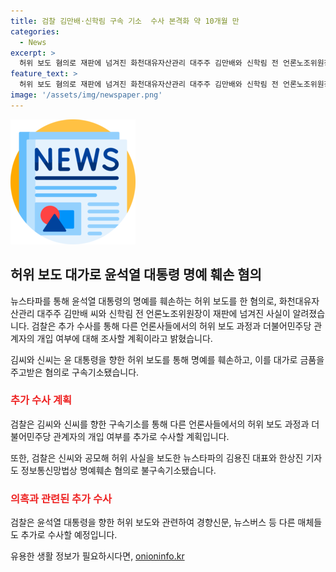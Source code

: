 ```yaml
---
title: 검찰 김만배·신학림 구속 기소  수사 본격화 약 10개월 만
categories:
  - News
excerpt: >
  허위 보도 혐의로 재판에 넘겨진 화천대유자산관리 대주주 김만배와 신학림 전 언론노조위원장에 대한 추가 수사 방침이 확정됐다. 김씨와 신씨는 윤석열 대통령을 향한 허위 보도를 통해 명예를 훼손하고 금품을 주고받았다는 혐의로 구속기소됐으며, 민주당 관계자의 개입 여부 또한 확인 중이다. 또한, 검찰은 대장동 의혹과 관련하여 이재명 캠프와의 소통 여부 등에 대한 추가 수사도 진행 중이며, 관련된 매체들도 수사를 받고 있다.
feature_text: >
  허위 보도 혐의로 재판에 넘겨진 화천대유자산관리 대주주 김만배와 신학림 전 언론노조위원장에 대한 추가 수사 방침이 확정됐다. 김씨와 신씨는 윤석열 대통령을 향한 허위 보도를 통해 명예를 훼손하고 금품을 주고받았다는 혐의로 구속기소됐으며, 민주당 관계자의 개입 여부 또한 확인 중이다. 또한, 검찰은 대장동 의혹과 관련하여 이재명 캠프와의 소통 여부 등에 대한 추가 수사도 진행 중이며, 관련된 매체들도 수사를 받고 있다.
image: '/assets/img/newspaper.png'
---
```


<p><img src="/assets/img/newspaper.png" alt="kimp 속보" /></p>

<h2 data-ke-size="size26">허위 보도 대가로 윤석열 대통령 명예 훼손 혐의</h2>

<p>뉴스타파를 통해 윤석열 대통령의 명예를 훼손하는 허위 보도를 한 혐의로, 화천대유자산관리 대주주 김만배 씨와 신학림 전 언론노조위원장이 재판에 넘겨진 사실이 알려졌습니다. 검찰은 추가 수사를 통해 다른 언론사들에서의 허위 보도 과정과 더불어민주당 관계자의 개입 여부에 대해 조사할 계획이라고 밝혔습니다.</p>

<p data-ke-size="size16">김씨와 신씨는 윤 대통령을 향한 허위 보도를 통해 명예를 훼손하고, 이를 대가로 금품을 주고받은 혐의로 구속기소됐습니다.</p>

<h3><b><span style="color: #ee2323;">추가 수사 계획</span></b></h3>

<p>검찰은 김씨와 신씨를 향한 구속기소를 통해 다른 언론사들에서의 허위 보도 과정과 더불어민주당 관계자의 개입 여부를 추가로 수사할 계획입니다.</p>

<p data-ke-size="size16">또한, 검찰은 신씨와 공모해 허위 사실을 보도한 뉴스타파의 김용진 대표와 한상진 기자도 정보통신망법상 명예훼손 혐의로 불구속기소됐습니다.</p>

<h3><b><span style="color: #ee2323;">의혹과 관련된 추가 수사</span></b></h3>

<p>검찰은 윤석열 대통령을 향한 허위 보도와 관련하여 경향신문, 뉴스버스 등 다른 매체들도 추가로 수사할 예정입니다.</p>
유용한 생활 정보가 필요하시다면, <a href="https://onioninfo.kr" rel="dofollow">onioninfo.kr</a>


